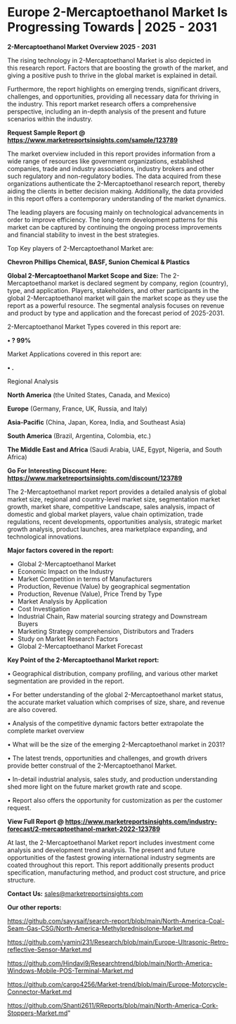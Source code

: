 # Europe 2-Mercaptoethanol Market Is Progressing Towards | 2025 - 2031

<Strong> 2-Mercaptoethanol Market Overview 2025 - 2031</strong>

The rising technology in 2-Mercaptoethanol Market is also depicted in this research report. Factors that are boosting the growth of the market, and giving a positive push to thrive in the global market is explained in detail.

Furthermore, the report highlights on emerging trends, significant drivers, challenges, and opportunities, providing all necessary data for thriving in the industry. This report market research offers a comprehensive perspective, including an in-depth analysis of the present and future scenarios within the industry.

<strong>Request Sample Report @ <a href=https://www.marketreportsinsights.com/sample/123789>https://www.marketreportsinsights.com/sample/123789</a></strong>

The market overview included in this report provides information from a wide range of resources like government organizations, established companies, trade and industry associations, industry brokers and other such regulatory and non-regulatory bodies. The data acquired from these organizations authenticate the 2-Mercaptoethanol research report, thereby aiding the clients in better decision making. Additionally, the data provided in this report offers a contemporary understanding of the market dynamics.

The leading players are focusing mainly on technological advancements in order to improve efficiency. The long-term development patterns for this market can be captured by continuing the ongoing process improvements and financial stability to invest in the best strategies.

Top Key players of 2-Mercaptoethanol Market are:

<strong>Chevron Phillips Chemical, BASF, Sunion Chemical & Plastics</strong>

<strong><b>Global 2-Mercaptoethanol Market Scope and Size:</b></strong>
The 2-Mercaptoethanol market is declared segment by company, region (country), type, and application. Players, stakeholders, and other participants in the global 2-Mercaptoethanol market will gain the market scope as they use the report as a powerful resource. The segmental analysis focuses on revenue and product by type and application and the forecast period of 2025-2031.

2-Mercaptoethanol Market Types covered in this report are:

<strong>• ? 99%</strong>

Market Applications covered in this report are:

<strong>• .</strong> 

Regional Analysis

<strong>North America</strong> (the United States, Canada, and Mexico)

<strong>Europe</strong> (Germany, France, UK, Russia, and Italy)

<strong>Asia-Pacific</strong> (China, Japan, Korea, India, and Southeast Asia)

<strong>South America</strong> (Brazil, Argentina, Colombia, etc.)

<strong>The Middle East and Africa</strong> (Saudi Arabia, UAE, Egypt, Nigeria, and South Africa)

<strong>Go For Interesting Discount Here: <a href=https://www.marketreportsinsights.com/discount/123789>https://www.marketreportsinsights.com/discount/123789</a></strong>

The 2-Mercaptoethanol market report provides a detailed analysis of global market size, regional and country-level market size, segmentation market growth, market share, competitive Landscape, sales analysis, impact of domestic and global market players, value chain optimization, trade regulations, recent developments, opportunities analysis, strategic market growth analysis, product launches, area marketplace expanding, and technological innovations.

<strong><b>Major factors covered in the report:</b></strong>
<ul>
  <li>Global 2-Mercaptoethanol Market </li>
  <li>Economic Impact on the Industry</li>
  <li>Market Competition in terms of Manufacturers</li>
  <li>Production, Revenue (Value) by geographical segmentation</li>
  <li>Production, Revenue (Value), Price Trend by Type</li>
  <li>Market Analysis by Application</li>
  <li>Cost Investigation</li>
  <li>Industrial Chain, Raw material sourcing strategy and Downstream Buyers</li>
  <li>Marketing Strategy comprehension, Distributors and Traders</li>
  <li>Study on Market Research Factors</li>
  <li>Global 2-Mercaptoethanol Market Forecast</li>
</ul>

<strong><b>Key Point of the 2-Mercaptoethanol Market report:</b></strong>

• Geographical distribution, company profiling, and various other market segmentation are provided in the report.

• For better understanding of the global 2-Mercaptoethanol market status, the accurate market valuation which comprises of size, share, and revenue are also covered.

• Analysis of the competitive dynamic factors better extrapolate the complete market overview

• What will be the size of the emerging 2-Mercaptoethanol market in 2031?

• The latest trends, opportunities and challenges, and growth drivers provide better construal of the 2-Mercaptoethanol Market.

• In-detail industrial analysis, sales study, and production understanding shed more light on the future market growth rate and scope.

• Report also offers the opportunity for customization as per the customer request.

<strong><b>View Full Report @ <a href=https://www.marketreportsinsights.com/industry-forecast/2-mercaptoethanol-market-2022-123789>https://www.marketreportsinsights.com/industry-forecast/2-mercaptoethanol-market-2022-123789</a></b></strong>


At last, the 2-Mercaptoethanol Market report includes investment come analysis and development trend analysis. The present and future opportunities of the fastest growing international industry segments are coated throughout this report. This report additionally presents product specification, manufacturing method, and product cost structure, and price structure.

<strong>Contact Us:</strong>
sales@marketreportsinsights.com

<strong>Our other reports:</strong>

<a href=https://github.com/sayysaif/search-report/blob/main/North-America-Coal-Seam-Gas-CSG/North-America-Methylprednisolone-Market.md>https://github.com/sayysaif/search-report/blob/main/North-America-Coal-Seam-Gas-CSG/North-America-Methylprednisolone-Market.md</a>

<a href=https://github.com/yamini231/Research/blob/main/Europe-Ultrasonic-Retro-reflective-Sensor-Market.md>https://github.com/yamini231/Research/blob/main/Europe-Ultrasonic-Retro-reflective-Sensor-Market.md</a>

<a href=https://github.com/Hindavi9/Researchtrend/blob/main/North-America-Windows-Mobile-POS-Terminal-Market.md>https://github.com/Hindavi9/Researchtrend/blob/main/North-America-Windows-Mobile-POS-Terminal-Market.md</a>

<a href=https://github.com/cargo4256/Market-trend/blob/main/Europe-Motorcycle-Connector-Market.md>https://github.com/cargo4256/Market-trend/blob/main/Europe-Motorcycle-Connector-Market.md</a>

<a href=https://github.com/Shanti2611/RReports/blob/main/North-America-Cork-Stoppers-Market.md>https://github.com/Shanti2611/RReports/blob/main/North-America-Cork-Stoppers-Market.md</a>"
